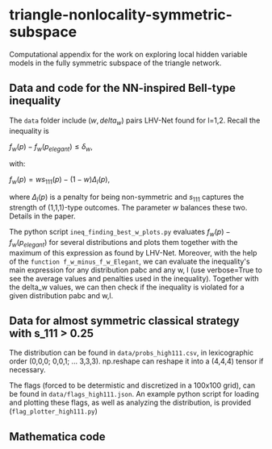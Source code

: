 # triangle-nonlocality-symmetric-subspace
Computational appendix for the work on exploring local hidden variable models in the fully symmetric subspace of the triangle network.

## Data and code for the NN-inspired Bell-type inequality
The ```data``` folder include $(w, delta_w)$ pairs LHV-Net found for l=1,2. Recall the inequality is

$f_w(p) - f_w(p_{elegant}) \leq \delta_w$,

with:

$f_w(p) = w s_{111}(p) - (1-w) \Delta_l(p)$,

where $\Delta_l(p)$ is a penalty for being non-symmetric and $s_{111}$ captures the strength of (1,1,1)-type outcomes. The parameter $w$ balances these two. Details in the paper. 

The python script ```ineq_finding_best_w_plots.py``` evaluates $f_w(p) - f_w(p_{elegant})$ for several distributions and plots them together with the maximum of this expression as found by LHV-Net.
Moreover, with the help of the ```function f_w_minus_f_w_Elegant```, we can evaluate the inequality's main expression for any distribution pabc and any w, l (use verbose=True to see the average values and penalties used in the inequality). Together with the delta_w values, we can then check if the inequality is violated for a given distribution pabc and w,l.


## Data for almost symmetric classical strategy with s_111 > 0.25
The distribution can be found in ```data/probs_high111.csv```, in lexicographic order (0,0,0; 0,0,1; ... 3,3,3). np.reshape can reshape it into a (4,4,4) tensor if necessary.

The flags (forced to be determistic and discretized in a 100x100 grid), can be found in ```data/flags_high111.json```. An example python script for loading and plotting these flags, as well as analyzing the distribution, is provided (```flag_plotter_high111.py```)


## Mathematica code 
